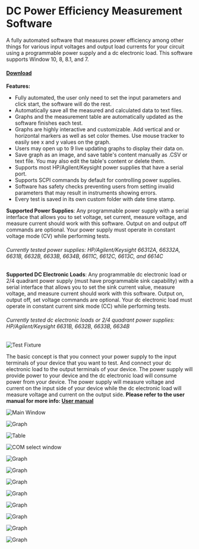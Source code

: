 # DC Power Efficiency Measurement Software

 A fully automated software that measures power efficiency among other things for various input voltages and output load currents for your circuit using a programmable power supply and a dc electronic load. This software supports Window 10, 8, 8.1, and 7.
#### [Download](https://github.com/Niravk1997/DC-Power-Efficiency-Measurement-Software/releases)
**Features:**

- Fully automated, the user only need to set the input parameters and click start, the software will do the rest.
- Automatically save all the measured and calculated data to text files.
- Graphs and the measurement table are automatically updated as the software finishes each test.
- Graphs are highly interactive and customizable. Add vertical and or horizontal markers as well as set color themes. Use mouse tracker to easily see x and y values on the graph.
- Users may open up to 9 live updating graphs to display their data on.
- Save graph as an image, and save table's content manually as .CSV or text file. You may also edit the table's content or delete them.
- Supports most HP/Agilent/Keysight power supplies that have a serial port.
- Supports SCPI commands by default for controlling power supplies.
- Software has safety checks preventing users from setting invalid parameters that may result in instruments showing errors.
- Every test is saved in its own custom folder with date time stamp.

**Supported Power Supplies**: Any programmable power supply with a serial interface that allows you to set voltage, set current, measure voltage, and     measure current should work with this software. Output on and output off commands are optional. Your power supply must operate in constant voltage mode (CV) while performing tests.

###### Currently tested power supplies: HP/Agilent/Keysight 66312A, 66332A, 6631B, 6632B, 6633B, 6634B, 6611C, 6612C, 6613C, and 6614C

**Supported DC Electronic Loads**: Any programmable dc electronic load or 2/4 quadrant power supply (must have programmable sink capability) with a serial interface that allows you to set the sink current value, measure voltage, and measure current should work with this software. Output on, output off, set voltage commands are optional. Your dc electronic load must operate in constant current sink mode (CC) while performing tests.

###### Currently tested dc electronic loads or 2/4 quadrant power supplies: HP/Agilent/Keysight 6631B, 6632B, 6633B, 6634B

![Test Fixture](https://github.com/Niravk1997/DC-Power-Efficiency-Measurement-Software/blob/main/Pictures/Test_Fixture.PNG)

The basic concept is that you connect your power supply to the input terminals of your device that you want to test. And connect your dc electronic load to the output terminals of your device. The power supply will provide power to your device and the dc electronic load will consume power from your device. The power supply will measure voltage and current on the input side of your device while the dc electronic load will measure voltage and current on the output side. **Please refer to the user manual for more info: 
[User manual](https://github.com/Niravk1997/DC-Power-Efficiency-Measurement-Software/blob/main/User%20Manual.pdf)**

![Main Window](https://github.com/Niravk1997/DC-Power-Efficiency-Measurement-Software/blob/main/Pictures/Picture_1.PNG)

![Graph](https://github.com/Niravk1997/DC-Power-Efficiency-Measurement-Software/blob/main/Pictures/Picture_3.PNG)

![Table](https://github.com/Niravk1997/DC-Power-Efficiency-Measurement-Software/blob/main/Pictures/Picture_2.PNG)

![COM select window](https://github.com/Niravk1997/DC-Power-Efficiency-Measurement-Software/blob/main/Pictures/COM%20Port%20Window.PNG)

![Graph](https://github.com/Niravk1997/DC-Power-Efficiency-Measurement-Software/blob/main/Pictures/Picture_4.PNG)

![Graph](https://github.com/Niravk1997/DC-Power-Efficiency-Measurement-Software/blob/main/Pictures/Picture_5.PNG)

![Graph](https://github.com/Niravk1997/DC-Power-Efficiency-Measurement-Software/blob/main/Pictures/Picture_6.PNG)

![Graph](https://github.com/Niravk1997/DC-Power-Efficiency-Measurement-Software/blob/main/Pictures/Picture_7.PNG)

![Graph](https://github.com/Niravk1997/DC-Power-Efficiency-Measurement-Software/blob/main/Pictures/Picture_8.PNG)

![Graph](https://github.com/Niravk1997/DC-Power-Efficiency-Measurement-Software/blob/main/Pictures/Picture_9.PNG)

![Graph](https://github.com/Niravk1997/DC-Power-Efficiency-Measurement-Software/blob/main/Pictures/Picture_10.PNG)

![Graph](https://github.com/Niravk1997/DC-Power-Efficiency-Measurement-Software/blob/main/Pictures/Picture_11.PNG)

